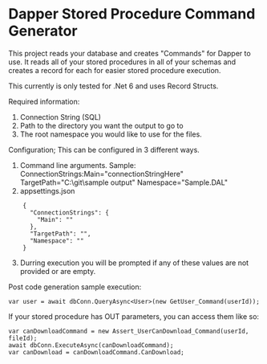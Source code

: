 ﻿# Dapper Stored Procedure Command Generator
This project reads your database and creates "Commands" for Dapper to use. It reads all of your stored procedures in all of your schemas and creates a record for each for easier stored procedure execution.

This currently is only tested for .Net 6 and uses Record Structs.

Required information:
  1) Connection String (SQL)
  2) Path to the directory you want the output to go to
  3) The root namespace you would like to use for the files.

Configuration; This can be configured in 3 different ways.
  1) Command line arguments. Sample: ConnectionStrings:Main="connectionStringHere" TargetPath="C:\git\sample output\" Namespace="Sample.DAL"
  2) appsettings.json
```
    {
      "ConnectionStrings": {
        "Main": ""
      },
      "TargetPath": "",
      "Namespace": "" 
    }
```
  3) Durring execution you will be prompted if any of these values are not provided or are empty.


Post code generation sample execution:

`var user = await dbConn.QueryAsync<User>(new GetUser_Command(userId));`

If your stored procedure has OUT parameters, you can access them like so:

```
var canDownloadCommand = new Assert_UserCanDownload_Command(userId, fileId);
await dbConn.ExecuteAsync(canDownloadCommand);  
var canDownload = canDownloadCommand.CanDownload;
```
